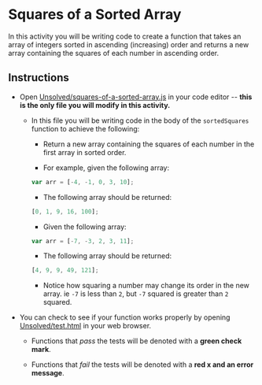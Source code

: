 # Squares of a Sorted Array

In this activity you will be writing code to create a function that takes an array of integers sorted in ascending (increasing) order and returns a new array containing the squares of each number in ascending order.

## Instructions

* Open [Unsolved/squares-of-a-sorted-array.js](Unsolved/squares-of-a-sorted-array.js) in your code editor -- **this is the only file you will modify in this activity.**

  * In this file you will be writing code in the body of the `sortedSquares` function to achieve the following:

    * Return a new array containing the squares of each number in the first array in sorted order.

    * For example, given the following array:

    ```js
    var arr = [-4, -1, 0, 3, 10];
    ```

    * The following array should be returned:

    ```js
    [0, 1, 9, 16, 100];
    ```

    * Given the following array:

     ```js
    var arr = [-7, -3, 2, 3, 11];
    ```

    * The following array should be returned:

    ```js
    [4, 9, 9, 49, 121];
    ```

    * Notice how squaring a number may change its order in the new array. ie `-7` is less than `2`, but `-7` squared is greater than `2` squared.

* You can check to see if your function works properly by opening [Unsolved/test.html](Unsolved/test.html) in your web browser.

  * Functions that _pass_ the tests will be denoted with a **green check mark**.

  * Functions that _fail_ the tests will be denoted with a **red x and an error message**.
